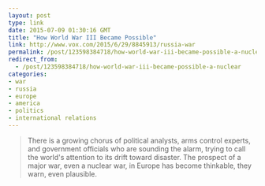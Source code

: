 ```yaml
---
layout: post
type: link
date: 2015-07-09 01:30:16 GMT
title: "How World War III Became Possible"
link: http://www.vox.com/2015/6/29/8845913/russia-war
permalink: /post/123598384718/how-world-war-iii-became-possible-a-nuclear
redirect_from: 
  - /post/123598384718/how-world-war-iii-became-possible-a-nuclear
categories:
- war
- russia
- europe
- america
- politics
- international relations
---
```

<blockquote>There is a growing chorus of political analysts, arms control experts, and government officials who are sounding the alarm, trying to call the world's attention to its drift toward disaster. The prospect of a major war, even a nuclear war, in Europe has become thinkable, they warn, even plausible. </blockquote>